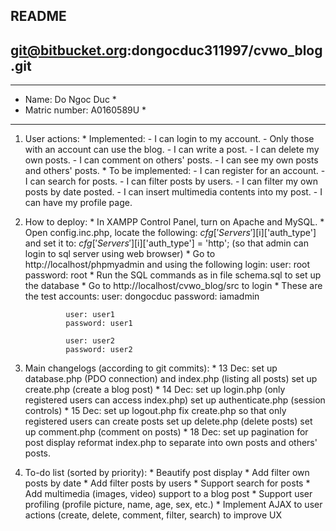 ## README ##
## git@bitbucket.org:dongocduc311997/cvwo_blog.git ##

******************************
*  Name: Do Ngoc Duc         *
*  Matric number: A0160589U  *
******************************

1. User actions:
		* Implemented:
			- I can login to my account.
			- Only those with an account can use the blog.
			- I can write a post.
			- I can delete my own posts.
			- I can comment on others' posts.
			- I can see my own posts and others' posts.
		* To be implemented:
			- I can register for an account.
			- I can search for posts.
			- I can filter posts by users.
			- I can filter my own posts by date posted.
			- I can insert multimedia contents into my post.
			- I can have my profile page.

2. How to deploy:
		* In XAMPP Control Panel, turn on Apache and MySQL.
		* Open config.inc.php, locate the following:
				$cfg['Servers'][$i]['auth_type']
				and set it to:
				$cfg['Servers'][$i]['auth_type'] = 'http';
				(so that admin can login to sql server using web browser)
		* Go to http://localhost/phpmyadmin and using the following login:
				user: root
				password: root
		* Run the SQL commands as in file schema.sql to set up the database
		* Go to http://localhost/cvwo_blog/src to login
		* These are the test accounts:
				user: dongocduc
				password: iamadmin

				user: user1
				password: user1

				user: user2
				password: user2

3. Main changelogs (according to git commits):
		* 13 Dec: set up database.php (PDO connection) and index.php (listing all posts)
		 					set up create.php (create a blog post)
		* 14 Dec: set up login.php (only registered users can access index.php)
							set up authenticate.php (session controls)
		* 15 Dec: set up logout.php
							fix create.php so that only registered users can create posts
							set up delete.php (delete posts)
							set up comment.php (comment on posts)
		* 18 Dec: set up pagination for post display
							reformat index.php to separate into own posts and others' posts.

4. To-do list (sorted by priority):
		* Beautify post display
		* Add filter own posts by date
		* Add filter posts by users
		* Support search for posts
		* Add multimedia (images, video) support to a blog post
		* Support user profiling (profile picture, name, age, sex, etc.)
		* Implement AJAX to user actions (create, delete, comment, filter, search) to improve UX


